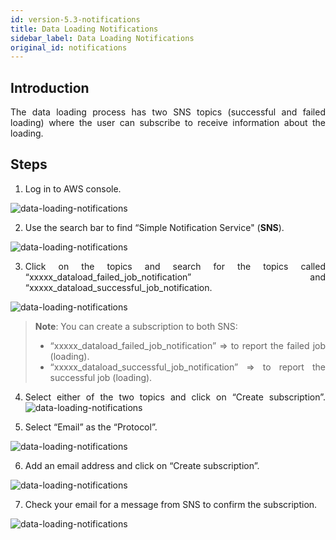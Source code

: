 ```yaml
---
id: version-5.3-notifications
title: Data Loading Notifications
sidebar_label: Data Loading Notifications
original_id: notifications
---
```


<div style="text-align: justify">


## Introduction

The data loading process has two SNS topics (successful and failed loading) where the user can subscribe to receive information about the loading.

## Steps

1. Log in to AWS console.

![data-loading-notifications](https://s3.amazonaws.com/cdn.qrvey.com/documentation_assets/data-router/data-loading-notifications/dataload_1.png#thumbnail-40)


2. Use the search bar to find “Simple Notification Service"  (**SNS**).

![data-loading-notifications](https://s3.amazonaws.com/cdn.qrvey.com/documentation_assets/data-router/data-loading-notifications/dataload_2.png#thumbnail-40)

3. Click on the topics and search for the topics called “xxxxx_dataload_failed_job_notification” and “xxxxx_dataload_successful_job_notification.

	
![data-loading-notifications](https://s3.amazonaws.com/cdn.qrvey.com/documentation_assets/data-router/data-loading-notifications/dataload_3.png#thumbnail)

>**Note**: You can create a subscription to both SNS:
>   * “xxxxx_dataload_failed_job_notification” => to report the failed job (loading).
>   * “xxxxx_dataload_successful_job_notification” => to report the successful job (loading).

4. Select either of the two topics and click on “Create subscription”.
![data-loading-notifications](https://s3.amazonaws.com/cdn.qrvey.com/documentation_assets/data-router/data-loading-notifications/dataload_4.png#thumbnail-40)

5. Select “Email” as the “Protocol”.

![data-loading-notifications](https://s3.amazonaws.com/cdn.qrvey.com/documentation_assets/data-router/data-loading-notifications/dataload_5.png#thumbnail)



6. Add an email address and click on “Create subscription”.

![data-loading-notifications](https://s3.amazonaws.com/cdn.qrvey.com/documentation_assets/data-router/data-loading-notifications/dataload_6.png#thumbnail)


7. Check your email for a message from SNS to confirm the subscription.

![data-loading-notifications](https://s3.amazonaws.com/cdn.qrvey.com/documentation_assets/data-router/data-loading-notifications/dataload_7.png#thumbnail)

